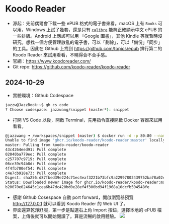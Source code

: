 # Koodo Reader

- 源起：先前偶爾會下載一些 ePUB 格式的電子書來看。macOS 上有 `Books` 可以用，Windows 上試了幾套，還是只有 [`calibre`](https://github.com/kovidgoyal/calibre) 能夠正確顯示中文 ePUB 的一些排版。Android 上應該可以用 「Google 圖書」，其他 Kindle 等就暫時沒研究。想找一個方便管理散亂的電子書，可以「劃線」，可以「備份」「同步」的工具。因此在 Github 上找到 https://github.com/topics/epub 排行第二的 Koodo Reader 來試用看看，不曉得合不合手感。
- 官網：https://www.koodoreader.com/
- Git repo: https://github.com/koodo-reader/koodo-reader

## 2024-10-29

- 實驗環境：Github Codespace
```bash
jazzw@JazzBook:~$ gh cs code
? Choose codespace: jazzwang/snippet (master*): snippet
```
- 打開 VS Code 以後，開啟 Terminal，先用指令直接開啟 Docker 容器來試用看看。
```bash
@jazzwang ➜ /workspaces/snippet (master) $ docker run -d -p 80:80 --name koodo-reader ghcr.io/koodo-reader/koodo-reader:master
Unable to find image 'ghcr.io/koodo-reader/koodo-reader:master' locally
master: Pulling from koodo-reader/koodo-reader
43c4264eed91: Pull complete 
02040ba779ee: Pull complete 
c257707c9719: Pull complete 
06ce39c94b8d: Pull complete 
4f4fb700ef54: Pull complete 
c4e7cb918e73: Pull complete 
Digest: sha256:d87fbed39e224c71ec4eaf3221b73bfc9a22997802439752ba78a02c1e7b8c70
Status: Downloaded newer image for ghcr.io/koodo-reader/koodo-reader:master
b20070e024645c1cea6b47dc420bd0e28ef4f300bd94f1968a10dcfb504548fe
```
- 感謝 Github Cosespace 自動 port forward，開啟瀏覽器預覽 http://127.0.0.1 就可以看到 Koodo Reader 的 Web UI 了。
- 界面還算乾淨舒服，第一步是點選右上角 Import 按鈕，選擇本地的 ePUB 檔案，上傳後就可以開始閱讀了。算是流暢的啟用體驗。
![](https://i.pinimg.com/originals/77/32/fe/7732fe5296fc3c449ff387cddf90a7af.gif)